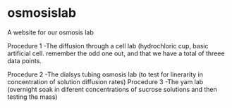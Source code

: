 osmosislab
==========

A website for our osmosis lab

Procedure 1
-The diffusion through a cell lab (hydrochloric cup, basic artificial cell. remember the odd one out, and that we have a total of threee data points.

Procedure 2
-The dialsys tubing osmosis lab (to test for linerarity in concentration of solution diffusion rates)
Procedure 3
-The yam lab (overnight soak in diferent concentrations of sucrose solutions and then testing the mass)


